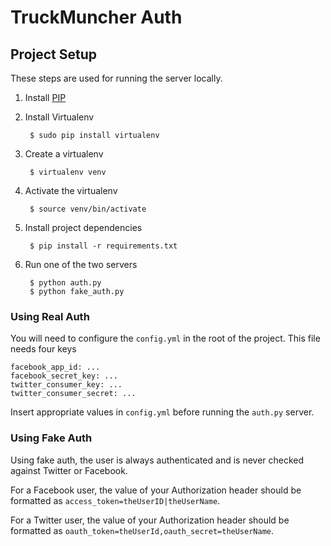TruckMuncher Auth
=================

## Project Setup ##
These steps are used for running the server locally.

1. Install [PIP](http://www.pip-installer.org/en/latest/installing.html)
2. Install Virtualenv

        $ sudo pip install virtualenv

3. Create a virtualenv

        $ virtualenv venv

4. Activate the virtualenv

        $ source venv/bin/activate

5. Install project dependencies

        $ pip install -r requirements.txt

6. Run one of the two servers

        $ python auth.py
        $ python fake_auth.py

### Using Real Auth
You will need to configure the `config.yml` in the root of the project. This file needs four keys

    facebook_app_id: ...
    facebook_secret_key: ...
    twitter_consumer_key: ...
    twitter_consumer_secret: ...

Insert appropriate values in `config.yml` before running the `auth.py` server.

### Using Fake Auth
Using fake auth, the user is always authenticated and is never checked against Twitter or Facebook.

For a Facebook user, the value of your Authorization header should be formatted as `access_token=theUserID|theUserName`.

For a Twitter user, the value of your Authorization header should be formatted as 
`oauth_token=theUserId,oauth_secret=theUserName`.
